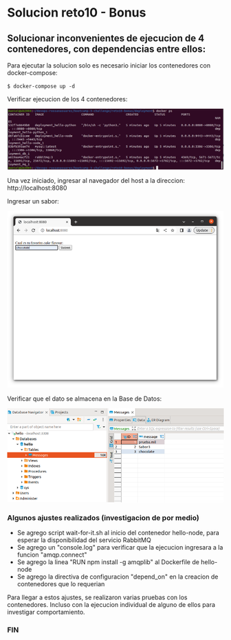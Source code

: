 # Solucion reto10 - Bonus

## Solucionar inconvenientes de ejecucion de 4 contenedores, con dependencias entre ellos:

Para ejecutar la solucion solo es necesario iniciar los contenedores con docker-compose:

``` $ cd ./deployment
$ docker-compose up -d
```


Verificar ejecucion de los 4 contenedores:

![dockerImages1](https://github.com/daniels-blacknet/devops-roxsross-bootcamp-3-challenge/blob/master/reto10-bonus/assets/reto10-docker_ps.png)


Una vez iniciado, ingresar al navegador del host a la direccion: http://localhost:8080

Ingresar un sabor:


![dockerImages2](https://github.com/daniels-blacknet/devops-roxsross-bootcamp-3-challenge/blob/master/reto10-bonus/assets/reto10-browser_window.png)


Verificar que el dato se almacena en la Base de Datos:


![dockerImages3](https://github.com/daniels-blacknet/devops-roxsross-bootcamp-3-challenge/blob/master/reto10-bonus/assets/reto10-db_messages.png)


### Algunos ajustes realizados (investigacion de por medio)

* Se agrego script wait-for-it.sh al inicio del contenedor hello-node, para esperar la disponibilidad del servicio RabbitMQ
* Se agrego un "console.log" para verificar que la ejecucion ingresara a la funcion "amqp.connect"
* Se agrego la linea "RUN npm install -g amqplib" al Dockerfile de hello-node
* Se agrego la directiva de configuracion "depend_on" en la creacion de contenedores que lo requerian


Para llegar a estos ajustes, se realizaron varias pruebas con los contenedores. Incluso con la ejecucion individual de alguno de ellos para investigar comportamiento.



### FIN